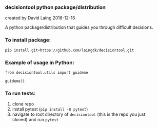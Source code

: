 ### decisiontool python package/distribution
created by David Laing
2016-12-16

A python package/distribution that guides you through difficult decisions.

### To install package:
```
pip install git+https://github.com/laingdk/decisiontool.git
```

### Example of usage in Python:
```
from decisiontool.utils import guideme

guideme()
```

### To run tests:
1. clone repo
2. install pytest (`pip install -U pytest`)
3. navigate to root directory of `decisiontool` (this is the repo you just cloned) and run `pytest`